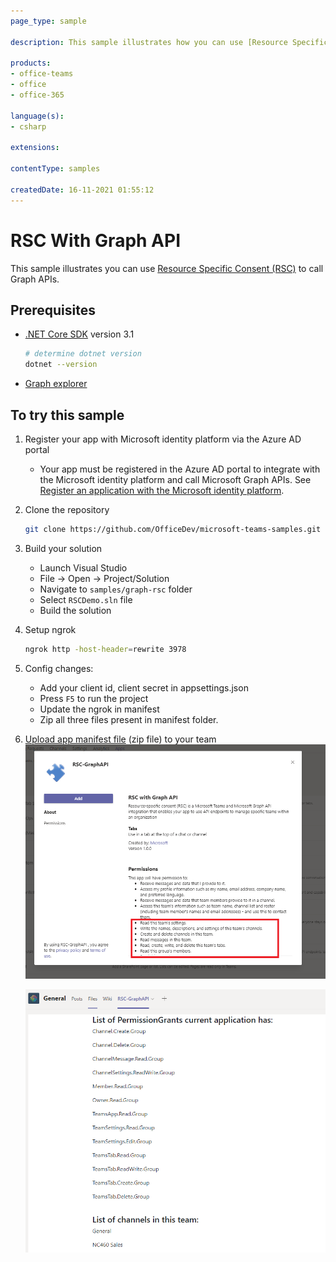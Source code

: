 ```yaml
---
page_type: sample

description: This sample illustrates how you can use [Resource Specific Consent (RSC)](https://docs.microsoft.com/en-us/microsoftteams/platform/graph-api/rsc/resource-specific-consent) to call Graph APIs. .

products:
- office-teams
- office
- office-365

language(s):
- csharp

extensions:

contentType: samples

createdDate: 16-11-2021 01:55:12
---
```


# RSC With Graph API

This sample illustrates you can use [Resource Specific Consent (RSC)](https://docs.microsoft.com/en-us/microsoftteams/platform/graph-api/rsc/resource-specific-consent) to call Graph APIs.

## Prerequisites

- [.NET Core SDK](https://dotnet.microsoft.com/download) version 3.1

  ```bash
  # determine dotnet version
  dotnet --version
  ```
- [Graph explorer](https://developer.microsoft.com/en-us/graph/graph-explorer)  
  

## To try this sample

1. Register your app with Microsoft identity platform via the Azure AD portal
    - Your app must be registered in the Azure AD portal to integrate with the Microsoft identity platform and call Microsoft Graph APIs. See [Register an application with the Microsoft identity platform](https://docs.microsoft.com/en-us/graph/auth-register-app-v2). 

1. Clone the repository 
   ```bash
   git clone https://github.com/OfficeDev/microsoft-teams-samples.git
   ```

1. Build your solution
      - Launch Visual Studio
      - File -> Open -> Project/Solution
      - Navigate to `samples/graph-rsc` folder
      - Select `RSCDemo.sln` file
      - Build the solution

1. Setup ngrok
      ```bash
      ngrok http -host-header=rewrite 3978
      ```

1. Config changes: 
    - Add your client id, client secret  in appsettings.json
    - Press `F5` to run the project
    - Update the ngrok in manifest 
    - Zip all three files present in manifest folder.


1. [Upload app manifest file](https://docs.microsoft.com/en-us/microsoftteams/platform/concepts/deploy-and-publish/apps-upload#load-your-package-into-teams) (zip file) to your team
    ![](RSCDemo/Images/Picture1.png)

    ![](RSCDemo/Images/Picture2.Png)







